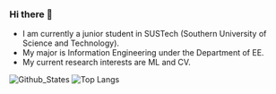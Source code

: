 ### Hi there 👋

<!--
**Tangent-H/Tangent-H** is a ✨ _special_ ✨ repository because its `README.md` (this file) appears on your GitHub profile.

Here are some ideas to get you started:

- 🔭 I’m currently working on ...
- 🌱 I’m currently learning ...
- 👯 I’m looking to collaborate on ...
- 🤔 I’m looking for help with ...
- 💬 Ask me about ...
- 📫 How to reach me: ...
- 😄 Pronouns: ...
- ⚡ Fun fact: ...
-->
- I am currently a junior student in SUSTech (Southern University of Science and Technology).
- My major is Information Engineering under the Department of EE.
- My current research interests are ML and CV.

![Github_States](https://github-readme-stats-rosy-kappa.vercel.app/api?username=Tangent-H&count_private=true) ![Top Langs](https://github-readme-stats-rosy-kappa.vercel.app/api/top-langs/?username=Tangent-H&exclude_repo=vercel_repo,RM2023_Energy_Mechanism&hide=javascript,html)

